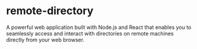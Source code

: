 # remote-directory
A powerful web application built with Node.js and React that enables you to seamlessly access and interact with directories on remote machines directly from your web browser.
